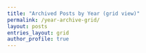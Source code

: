 ```yaml
---
title: "Archived Posts by Year (grid view)"
permalink: /year-archive-grid/
layout: posts
entries_layout: grid
author_profile: true
---
```

